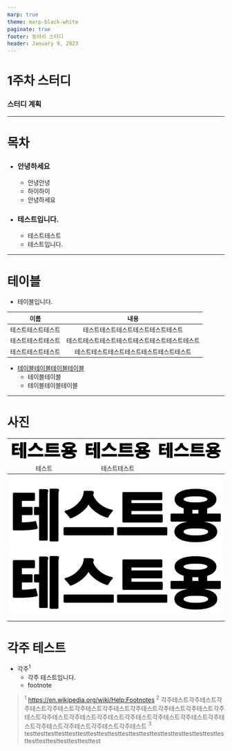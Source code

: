 ```yaml
---
marp: true
theme: marp-black-white
paginate: true
footer: 동아리 스터디
header: January 9, 2023
---
```


<!-- _class: lead -->

# 1주차 스터디

### 스터디 계획

---

# 목차

* ### 안녕하세요
  * 안녕안녕
  * 하이하이
  * 안녕하세요
* ### 테스트입니다.
  * 테스트테스트
  * 테스트입니다.

---

# 테이블

* 테이블입니다.

<center>

|이름|내용|
|:------:|:---:|
|테스트테스트테스트|테스트테스트테스트테스트테스트테스트
|테스트테스트테스트|테스트테스트테스트테스트테스트테스트테스트테스트
|테스트테스트테스트|테스트테스트테스트테스트테스트테스트테스트

</center>

* <a href="https://www.example.com/">테이블테이블테이블테이블</a>
  * 테이블테이블
  * 테이블테이블테이블

---

# 사진

<table align=center>
<tr>
  <td><img width="400" src="images/test.jpg"></td>
  <td><img width="400" src="images/test.jpg"></td>
  <td><img width="400" src="images/test.jpg"></td>
</tr>
<tr align=center>
  <td>테스트</td>
  <td>테스트테스트</td>
</tr>
</table>

![width:450px center](images/test.jpg)
![w:400px h:125px center](images/test.jpg)

---

# 각주 테스트

* 각주$^1$
  * 각주 테스트입니다.
  * footnote

> $^1$ https://en.wikipedia.org/wiki/Help:Footnotes
> $^2$ 각주테스트각주테스트각주테스트각주테스트각주테스트각주테스트각주테스트각주테스트각주테스트각주테스트각주테스트각주테스트각주테스트각주테스트각주테스트각주테스트각주테스트각주테스트각주테스트각주테스트각주테스트
> $^3$ testtesttesttesttesttesttesttesttesttesttesttesttesttesttesttesttesttesttesttesttesttesttesttesttesttest
